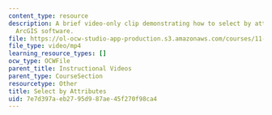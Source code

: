 ```yaml
---
content_type: resource
description: A brief video-only clip demonstrating how to select by attributes in
  ArcGIS software.
file: https://ol-ocw-studio-app-production.s3.amazonaws.com/courses/11-205-introduction-to-spatial-analysis-fall-2019/7e7d397aeb2795d987ae45f270f98ca4_MIT11_205F19_select_by_attributes.mp4
file_type: video/mp4
learning_resource_types: []
ocw_type: OCWFile
parent_title: Instructional Videos
parent_type: CourseSection
resourcetype: Other
title: Select by Attributes
uid: 7e7d397a-eb27-95d9-87ae-45f270f98ca4
---
```

